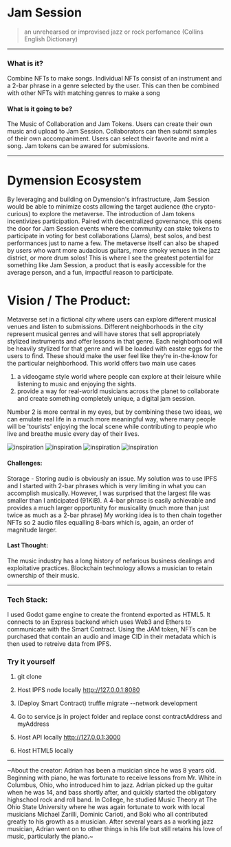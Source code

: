 # Jam Session
> an unrehearsed or improvised jazz or rock perfomance (Collins English Dictionary)
---

### What is it?
Combine NFTs to make songs. Individual NFTs consist of an instrument and a 2-bar phrase in a genre selected by the user.
This can then be combined with other NFTs with matching genres to make a song


#### What is it going to be?
The Music of Collaboration and Jam Tokens. Users can create their own music and upload to Jam Session. Collaborators can then submit samples of their own accompaniment. Users can select their favorite and mint a song. Jam tokens can be awared for submissions.

---

# Dymension Ecosystem
By leveraging and building on Dymension's infrastructure, Jam Session would be able to minimize costs allowing the target audience (the crypto-curious) to explore the metaverse. 
The introduction of Jam tokens incentivizes participation. Paired with decentralized governance, this opens the door for Jam Session events where the community can stake tokens to participate in voting for best collaborations (Jams), best solos, and best performances just to name a few. 
The metaverse itself can also be shaped by users who want more audacious guitars, more smoky venues in the jazz district, or more drum solos! 
This is where I see the greatest potential for something like Jam Session, a product that is easily accessible for the average person, and a fun, impactful reason to participate. 

# Vision / The Product:
Metaverse set in a fictional city where users can explore different musical venues and listen to submissions.
Different neighborhoods in the city represent musical genres and will have stores that sell appropriately stylized instruments and offer lessons in that genre.
Each neighborhood will be heavily stylized for that genre and will be loaded with easter eggs for the users to find. These should make the user feel like they're in-the-know for the particular neighborhood.
This world offers two main use cases 
1. a videogame style world where people can explore at their leisure while listening to music and enjoying the sights.
2. provide a way for real-world musicians across the planet to collaborate and create something completely unique, a digital jam session.

Number 2 is more central in my eyes, but by combining these two ideas, we can emulate real life in a much more meaningful way, where many people will be 'tourists' enjoying the local scene while contributing 
to people who live and breathe music every day of their lives.

![inspiration](../blob/main/backend/assets/Metaverse.png?raw=true)
![inspiration](../blob/main/backend/assets/JazzOutside.png?raw=true) 
![inspiration](../blob/main/backend/assets/JazzInside.png?raw=true) 
![inspiration](../blob/main/backend/assets/ArenaRock.png?raw=true) 


#### Challenges:
Storage - Storing audio is obviously an issue. My solution was to use IPFS and I started with 2-bar phrases which is very limiting in what you can accomplish musically.
However, I was surprised that the largest file was smaller than I anticipated (91KiB). A 4-bar phrase is easily achievable and provides a much larger opportunity for musicality (much more than just twice as much as a 2-bar phrase)
My working idea is to then chain together NFTs so 2 audio files equalling 8-bars which is, again, an order of magnitude larger.


#### Last Thought:
The music industry has a long history of nefarious business dealings and exploitative practices. Blockchain technology allows a musician to retain ownership of their music.



---






### Tech Stack:
I used Godot game engine to create the frontend exported as HTML5. It connects to an Express backend which uses Web3 and Ethers to communicate with the Smart Contract.
Using the JAM token, NFTs can be purchased that contain an audio and image CID in their metadata which is then used to retreive data from IPFS.



### Try it yourself
1. git clone <repo-url>

2. Host IPFS node locally http://127.0.0.1:8080

3. (Deploy Smart Contract)
truffle migrate --network development

4. Go to service.js in project folder and replace const contractAddress and myAddress

5. Host API locally http://127.0.0.1:3000

6. Host HTML5 locally

---




~About the creator:
Adrian has been a musician since he was 8 years old. Beginning with piano, he was fortunate to receive lessons from Mr. White in Columbus, Ohio, who introduced him to jazz. Adrian picked up the guitar when he was 14, and bass shortly after, and quickly started the obligatory highschool rock and roll band. In College, he studied Music Theory at The Ohio State University where he was again fortunate to work with local musicians Michael Zarilli, Dominic Carioti, and Boki who all contributed greatly to his growth as a musician. After several years as a working jazz musician, Adrian went on to other things in his life but still retains his love of music, particularly the piano.~